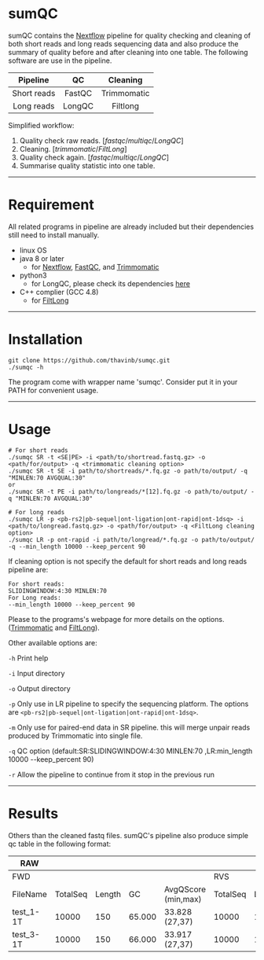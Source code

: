 # sumQC

  sumQC contains the [Nextflow](https://www.nextflow.io/) pipeline for quality checking and cleaning of both short reads and long reads sequencing data and also produce the summary of quality before and after cleaning into one table. The following software are use in the pipeline. 
 
|Pipeline|QC|Cleaning|
|:--:|:--:|:--:|
|Short reads|FastQC|Trimmomatic|
|Long reads|LongQC|Filtlong|

Simplified workflow:
1) Quality check raw reads. [*fastqc*/*multiqc*/*LongQC*]
2) Cleaning. [*trimmomatic*/*FiltLong*]
3) Quality check again. [*fastqc*/*multiqc*/*LongQC*]
4) Summarise quality statistic into one table.


***

# Requirement

All related programs in pipeline are already included but their dependencies still need to install manually.
* linux OS
* java 8 or later
  * for [Nextflow](https://www.nextflow.io/), [FastQC](https://github.com/s-andrews/FastQC), and [Trimmomatic](http://www.usadellab.org/cms/?page=trimmomatic)
* python3 
  * for LongQC, please check its dependencies [here](https://github.com/yfukasawa/LongQC)
* C++ complier (GCC 4.8) 
  * for [FiltLong](https://github.com/rrwick/Filtlong)

***

# Installation 

```
git clone https://github.com/thavinb/sumqc.git
./sumqc -h
```
The program come with wrapper name 'sumqc'. Consider put it in your PATH for convenient usage.

***


# Usage 

```
# For short reads
./sumqc SR -t <SE|PE> -i <path/to/shortread.fastq.gz> -o <path/for/output> -q <trimmomatic cleaning option>
./sumqc SR -t SE -i path/to/shortreads/*.fq.gz -o path/to/output/ -q "MINLEN:70 AVGQUAL:30" 
or 
./sumqc SR -t PE -i path/to/longreads/*[12].fq.gz -o path/to/output/ -q "MINLEN:70 AVGQUAL:30" 

# For long reads
./sumqc LR -p <pb-rs2|pb-sequel|ont-ligation|ont-rapid|ont-1dsq> -i <path/to/longread.fastq.gz> -o <path/for/output> -q <FiltLong cleaning option>
./sumqc LR -p ont-rapid -i path/to/longread/*.fq.gz -o path/to/output/ -q --min_length 10000 --keep_percent 90
```
If cleaning option is not specify the default for short reads and long reads pipeline are:
```
For short reads:
SLIDINGWINDOW:4:30 MINLEN:70
For Long reads:
--min_length 10000 --keep_percent 90
```
Please to the programs's webpage for more details on the options. ([Trimmomatic](http://www.usadellab.org/cms/?page=trimmomatic) and [FiltLong](https://github.com/rrwick/Filtlong)).

Other available options are: 

`-h`      Print help
  
`-i`      Input directory

`-o`      Output directory

`-p`      Only use in LR pipeline to specify the sequencing platform. 
          The options are `<pb-rs2|pb-sequel|ont-ligation|ont-rapid|ont-1dsq>`.

`-m`      Only use for paired-end data in SR pipeline. this will merge unpair reads produced by Trimmomatic into single file.

`-q`      QC option (default:SR:SLIDINGWINDOW:4:30 MINLEN:70 ,LR:min_length 10000 --keep_percent 90)

`-r`      Allow the pipeline to continue from  it stop in the previous run 

***

# Results 

Others than the cleaned fastq files. sumQC's pipeline also produce simple qc table in the following format:


|RAW|||||||||CLEANED|||||||||||||||||
|---|---|---|---|---|---|---|---|---|---|---|---|---|---|---|---|---|---|---|---|---|---|---|---|---|---|
|FWD|||||RVS||||PAIRED_FWD||||PAIRED_RVS||||UNPAIRED_FWD||||UNPAIRED_RVS|||||
|FileName|TotalSeq|Length|GC|AvgQScore (min,max)|TotalSeq|Length|GC|AvgQScore (min,max)|TotalSeq|Length|GC|AvgQScore (min,max)|TotalSeq|Length|GC|AvgQScore (min,max)|TotalSeq|Length|GC|AvgQScore (min,max)|TotalSeq|Length|GC|AvgQScore (min,max)|Drop|
|test_1-1T|10000|150|65.000|33.828 (27,37)|10000|150|66.000|31.439 (26,37)|2636 (26.36)|70-150|62.000|35.872 (34,37)|2636 (26.36)|70-150|61.000|35.483 (33,37)|3796 (37.96)|70-150|65.000|35.606 (34,37)|819 (8.19)|70-150|61.000|35.258 (33,37)|10113 (50.565)|
|test_3-1T|10000|150|66.000|33.917 (27,37)|10000|150|66.000|31.542 (26,37)|2900 (29)|70-150|63.000|35.941 (34,37)|2900 (29)|70-150|62.000|35.490 (33,37)|3748 (37.48)|70-150|66.000|35.676 (34,37)|784 (7.84)|70-150|62.000|35.310 (33,37)|9668 (48.34)|


